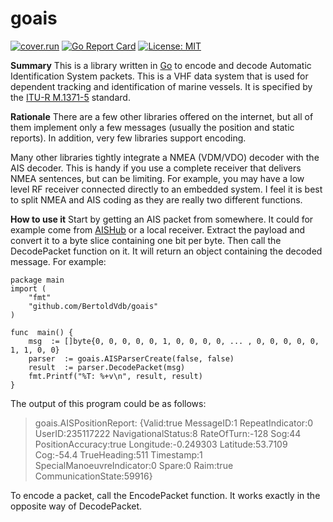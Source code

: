 # goais

[![cover.run](https://cover.run/go/github.com/bertoldvdb/goais.svg?style=flat&tag=golang-1.10)](https://cover.run/go?tag=golang-1.10&repo=github.com%2Fbertoldvdb%2Fgoais)
[![Go Report Card](https://goreportcard.com/badge/github.com/bertoldvdb/goais)](https://goreportcard.com/report/github.com/bertoldvdb/goais)
[![License: MIT](https://img.shields.io/badge/License-MIT-yellow.svg)](https://opensource.org/licenses/MIT)

**Summary**
This is a library written in [Go](https://golang.org/) to encode and decode Automatic Identification System packets. This is a VHF data system that is used for dependent tracking and identification of marine vessels. It is specified by the [ITU-R M.1371-5](https://www.itu.int/rec/R-REC-M.1371-5-201402-I/en) standard.

**Rationale**
There are a few other libraries offered on the internet, but all of them implement only a few messages (usually the position and static reports). In addition, very few libraries support encoding.

Many other libraries tightly integrate a NMEA (VDM/VDO) decoder with the AIS decoder. This is handy if you use a complete receiver that delivers NMEA sentences, but can be limiting. For example, you may have a low level RF receiver connected directly to an embedded system. I feel it is best to split NMEA and AIS coding as they are really two different functions.

**How to use it**
Start by getting an AIS packet from somewhere. It could for example come from [AISHub](http://www.aishub.net/) or a local receiver. Extract the payload and convert it to a byte slice containing one bit per byte. Then call the DecodePacket function on it. It will return an object containing the decoded message. For example:

    package main
    import (
        "fmt"
        "github.com/BertoldVdb/goais"
    )
    
    func  main() {
        msg  := []byte{0, 0, 0, 0, 0, 1, 0, 0, 0, 0, ... , 0, 0, 0, 0, 0, 1, 1, 0, 0}
        parser  := goais.AISParserCreate(false, false)
        result  := parser.DecodePacket(msg)
        fmt.Printf("%T: %+v\n", result, result)
    }
    
The output of this program could be as follows:
> goais.AISPositionReport: {Valid:true MessageID:1 RepeatIndicator:0 UserID:235117222 NavigationalStatus:8 RateOfTurn:-128 Sog:44 PositionAccuracy:true Longitude:-0.249303 Latitude:53.7109 Cog:-54.4 TrueHeading:511 Timestamp:1 SpecialManoeuvreIndicator:0 Spare:0 Raim:true CommunicationState:59916}

To encode a packet, call the EncodePacket function. It works exactly in the opposite way of DecodePacket.

